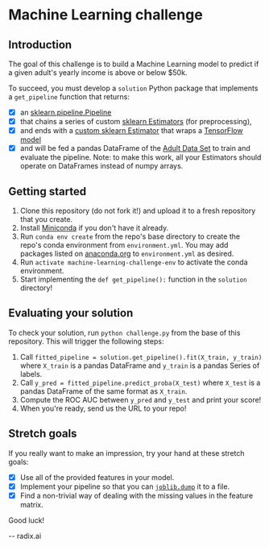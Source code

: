 # Machine Learning challenge

## Introduction

The goal of this challenge is to build a Machine Learning model to predict if a given adult's yearly income is above or below $50k.

To succeed, you must develop a `solution` Python package that implements a `get_pipeline` function that returns:

- [x] an [sklearn.pipeline.Pipeline](http://scikit-learn.org/stable/modules/pipeline.html)
- [x] that chains a series of custom [sklearn Estimators](http://scikit-learn.org/stable/data_transforms.html) (for preprocessing),
- [x] and ends with a [custom sklearn Estimator](http://scikit-learn.org/stable/developers/contributing.html#rolling-your-own-estimator) that wraps a [TensorFlow model](https://www.tensorflow.org/get_started/custom_estimators)
- [x] and will be fed a pandas DataFrame of the [Adult Data Set](http://mlr.cs.umass.edu/ml/datasets/Adult) to train and evaluate the pipeline. Note: to make this work, all your Estimators should operate on DataFrames instead of numpy arrays.

## Getting started

1. Clone this repository (do not fork it!) and upload it to a fresh repository that you create.
2. Install [Miniconda](https://conda.io/miniconda.html) if you don't have it already.
3. Run `conda env create` from the repo's base directory to create the repo's conda environment from `environment.yml`. You may add packages listed on [anaconda.org](https://anaconda.org/) to `environment.yml` as desired.
4. Run `activate machine-learning-challenge-env` to activate the conda environment.
5. Start implementing the `def get_pipeline():` function in the `solution` directory!

## Evaluating your solution

To check your solution, run `python challenge.py` from the base of this repository. This will trigger the following steps:

1. Call `fitted_pipeline = solution.get_pipeline().fit(X_train, y_train)` where `X_train` is a pandas DataFrame and `y_train` is a pandas Series of labels.
2. Call `y_pred = fitted_pipeline.predict_proba(X_test)` where `X_test` is a pandas DataFrame of the same format as `X_train`.
3. Compute the ROC AUC between `y_pred` and `y_test` and print your score!
4. When you're ready, send us the URL to your repo!

## Stretch goals

If you really want to make an impression, try your hand at these stretch goals:

- [x] Use all of the provided features in your model.
- [x] Implement your pipeline so that you can [`joblib.dump`](https://pythonhosted.org/joblib/generated/joblib.dump.html) it to a file.
- [x] Find a non-trivial way of dealing with the missing values in the feature matrix.

Good luck!

-- radix.ai
